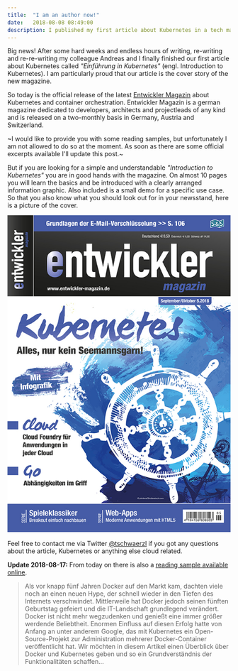 ```yaml
---
title:  "I am an author now!"
date:   2018-08-08 08:49:00
description: I published my first article about Kubernetes in a tech magazine
---
```


Big news! After some hard weeks and endless hours of writing, re-writing and re-re-writing my colleague Andreas and I finally finished our first article about Kubernetes called _"Einführung in Kubernetes"_ (engl. Introduction to Kubernetes). I am particularly proud that our article is the cover story of the new magazine.

So today is the official release of the latest [Entwickler Magazin][entwickler-de] about Kubernetes and container orchestration. Entwickler Magazin is a german magazine dedicated to developers, architects and projectleads of any kind and is released on a two-monthly basis in Germany, Austria and Switzerland.

~I would like to provide you with some reading samples, but unfortunately I am not allowed to do so at the moment. As soon as there are some official excerpts available I'll update this post.~ 

But if you are looking for a simple and understandable _"Introduction to Kubernetes"_ you are in good hands with the magazine. On almost 10 pages you will learn the basics and be introduced with a clearly arranged information graphic. Also included is a small demo for a specific use case. So that you also know what you should look out for in your newsstand, here is a picture of the cover.

![entwickler-magazine-cover](/assets/media/2018-08-08_entwickler05.18.jpg)

Feel free to contact me via Twitter [@tschwaerzl][twitter] if you got any questions about the article, Kubernetes or anything else cloud related.

**Update 2018-08-17:** From today on there is also a [reading sample available online][entwickler-rs].
> Als vor knapp fünf Jahren Docker auf den Markt kam, dachten viele noch an einen neuen Hype, der schnell wieder in den Tiefen des Internets verschwindet. Mittlerweile hat Docker jedoch seinen fünften Geburtstag gefeiert und die IT-Landschaft grundlegend verändert. Docker ist nicht mehr wegzudenken und genießt eine immer größer werdende Beliebtheit. Enormen Einfluss auf diesen Erfolg hatte von Anfang an unter anderem Google, das mit Kubernetes ein Open-Source-Projekt zur Administration mehrerer Docker-Container veröffentlicht hat. Wir möchten in diesem Artikel einen Überblick über Docker und Kubernetes geben und so ein Grundverständnis der Funktionalitäten schaffen...

[entwickler-de]: https://entwickler.de/entwickler-magazin/entwickler-magazin-5-18-579852077.html
[twitter]: https://twitter.com/tschwaerzl
[entwickler-rs]: https://entwickler.de/leseproben/was-ist-kubernetes-579852108.html
